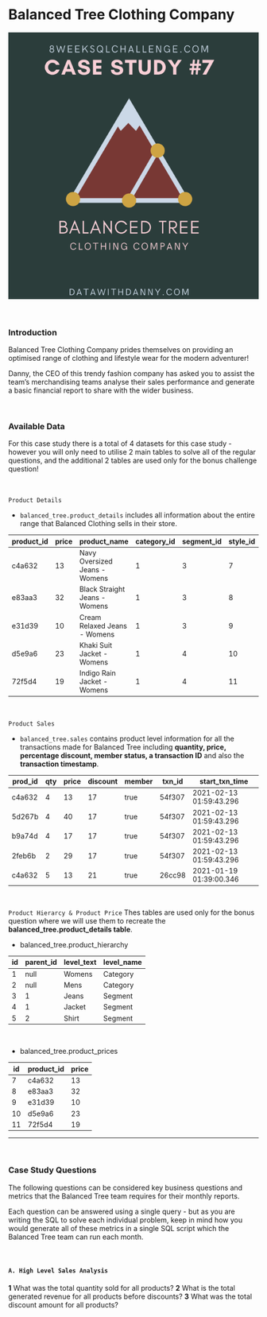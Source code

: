# Balanced Tree Clothing Company
![btree](images/Balanced_Tree.png)

<br>

### **Introduction**
Balanced Tree Clothing Company prides themselves on providing an optimised range of clothing and lifestyle wear for the modern adventurer!

Danny, the CEO of this trendy fashion company has asked you to assist the team’s merchandising teams analyse their sales performance and generate a basic financial report to share with the wider business.

<br>

### **Available Data**
For this case study there is a total of 4 datasets for this case study - however you will only need to utilise 2 main tables to solve all of the regular questions, and the additional 2 tables are used only for the bonus challenge question!

<br>

`Product Details`
* `balanced_tree.product_details` includes all information about the entire range that Balanced Clothing sells in their store.

|product_id|price|product_name|category_id|segment_id|style_id|category_name|segment_name|style_name|
|----|----|----|-----|-----|-----|----|----|-----|
|c4a632|13|Navy Oversized Jeans - Womens|1|3|7|Womens|Jeans|Navy Oversized|
|e83aa3|32|Black Straight Jeans - Womens|1|3|8|Womens|Jeans|Black Straight|
|e31d39|10|Cream Relaxed Jeans - Womens|1|3|9|Womens|Jeans|Cream Relaxed|
|d5e9a6|23|Khaki Suit Jacket - Womens|1|4|10|Womens|Jacket|Khaki Suit|
|72f5d4|19|Indigo Rain Jacket - Womens|1|4|11|Womens|Jacket|Indigo Rain|

<br>

`Product Sales`
* `balanced_tree.sales` contains product level information for all the transactions made for Balanced Tree including **quantity, price, percentage discount, member status, a transaction ID** and also the **transaction timestamp**.

|prod_id|qty|price|discount|member|txn_id|start_txn_time|
|----|----|----|----|----|----|-----|
|c4a632|4|13|17|true|54f307|2021-02-13 01:59:43.296|
|5d267b|4|40|17|true|54f307|2021-02-13 01:59:43.296|
|b9a74d|4|17|17|true|54f307|2021-02-13 01:59:43.296|
|2feb6b|2|29|17|true|54f307|2021-02-13 01:59:43.296|
|c4a632|5|13|21|true|26cc98|2021-01-19 01:39:00.346|

<br>

`Product Hierarcy & Product Price`
Thes tables are used only for the bonus question where we will use them to recreate the **balanced_tree.product_details table**.


- balanced_tree.product_hierarchy

|id|parent_id|level_text|level_name|
|-----|-----|-----|-----|
|1|null|Womens|Category|
|2|null|Mens|Category|
|3|1|Jeans|Segment|
|4|1|Jacket|Segment|
|5|2|Shirt|Segment|

<br>

- balanced_tree.product_prices

|id|product_id|price|
|----|----|----|
|7|c4a632|13|
|8|e83aa3|32|
|9|e31d39|10|
|10|d5e9a6|23|
|11|72f5d4|19|

---

<br>

### **Case Study Questions**
The following questions can be considered key business questions and metrics that the Balanced Tree team requires for their monthly reports.

Each question can be answered using a single query - but as you are writing the SQL to solve each individual problem, keep in mind how you would generate all of these metrics in a single SQL script which the Balanced Tree team can run each month.

<br>

#### `A. High Level Sales Analysis`

**1** What was the total quantity sold for all products?
**2** What is the total generated revenue for all products before discounts?
**3** What was the total discount amount for all products?